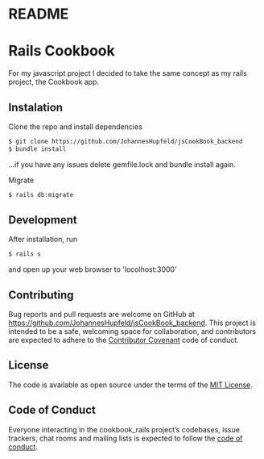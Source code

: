 # README

# Rails Cookbook

For my javascript project I decided to take the same concept as my rails project, the Cookbook app.

## Instalation

Clone the repo and install dependencies

```bash
$ git clone https://github.com/JohannesHupfeld/jsCookBook_backend
$ bundle install
```
...if you have any issues delete gemfile.lock and bundle install again.

Migrate

```bash
$ rails db:migrate
```
## Development

After installation, run 

```bash
$ rails s
```

and open up your web browser to 'locolhost:3000'

## Contributing

Bug reports and pull requests are welcome on GitHub at https://github.com/JohannesHupfeld/jsCookBook_backend. This project is intended to be a safe, welcoming space for collaboration, and contributors are expected to adhere to the [Contributor Covenant](http://contributor-covenant.org) code of conduct.

## License

The code is available as open source under the terms of the [MIT License](https://opensource.org/licenses/MIT).

## Code of Conduct

Everyone interacting in the cookbook_rails project’s codebases, issue trackers, chat rooms and mailing lists is expected to follow the [code of conduct](https://github.com/JohannesHupfeld/CookBook/blob/master/CODE_OF_CONDUCT.md).
